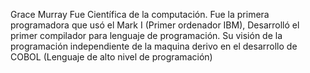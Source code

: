 Grace Murray Fue Científica de la computación. 
Fue la primera programadora que usó el Mark I (Primer ordenador IBM), Desarrolló el primer compilador para lenguaje de programación.
Su visión de la programación independiente de la maquina derivo en el desarrollo de COBOL (Lenguaje de alto nivel de programación)
